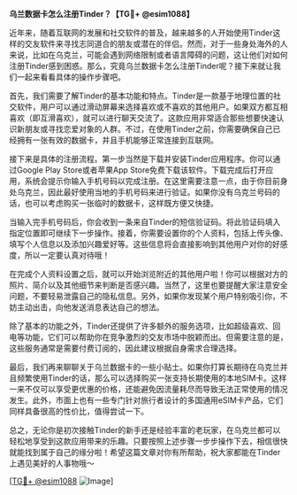**乌兰数据卡怎么注册Tinder？【TG💪+ @esim1088】**

近年来，随着互联网的发展和社交软件的普及，越来越多的人开始使用Tinder这样的交友软件来寻找志同道合的朋友或潜在的伴侣。然而，对于一些身处海外的人来说，比如在乌克兰，可能会遇到网络限制或者语言障碍的问题，这让他们对如何注册Tinder感到困惑。那么，究竟乌兰数据卡怎么注册Tinder呢？接下来就让我们一起来看看具体的操作步骤吧。

首先，我们需要了解Tinder的基本功能和特点。Tinder是一款基于地理位置的社交软件，用户可以通过滑动屏幕来选择喜欢或不喜欢的其他用户。如果双方都互相喜欢（即互滑喜欢），就可以进行聊天交流了。这款应用非常适合那些想要快速认识新朋友或寻找恋爱对象的人群。不过，在使用Tinder之前，你需要确保自己已经拥有一张有效的数据卡，并且手机能够正常连接到互联网。

接下来是具体的注册流程。第一步当然是下载并安装Tinder应用程序。你可以通过Google Play Store或者苹果App Store免费下载该软件。下载完成后打开应用，系统会提示你输入手机号码以完成注册。在这里需要注意一点，由于你目前身处乌克兰，因此最好使用当地的手机号码来进行验证。如果你没有乌克兰号码的话，也可以考虑购买一张临时的数据卡，这样既方便又快捷。

当输入完手机号码后，你会收到一条来自Tinder的短信验证码。将此验证码填入指定位置即可继续下一步操作。接着，你需要设置你的个人资料，包括上传头像、填写个人信息以及添加兴趣爱好等。这些信息将会直接影响到其他用户对你的好感度，所以一定要认真对待哦！

在完成个人资料设置之后，就可以开始浏览附近的其他用户啦！你可以根据对方的照片、简介以及其他细节来判断是否感兴趣。当然了，这里也要提醒大家注意安全问题，不要轻易泄露自己的隐私信息。另外，如果你发现某个用户特别吸引你，不妨主动出击，向他发送消息表达自己的想法。

除了基本的功能之外，Tinder还提供了许多额外的服务选项，比如超级喜欢、回电等功能，它们可以帮助你在竞争激烈的交友市场中脱颖而出。但需要注意的是，这些服务通常是需要付费订阅的，因此建议根据自身需求合理选择。

最后，我们再来聊聊关于乌兰数据卡的一些小贴士。如果你打算长期待在乌克兰并且频繁使用Tinder的话，那么可以选择购买一张支持长期使用的本地SIM卡。这样一来不仅可以享受更优惠的价格，还能避免因流量耗尽而导致无法正常使用的情况发生。此外，市面上也有一些专门针对旅行者设计的多国通用eSIM卡产品，它们同样具备很高的性价比，值得尝试一下。

总之，无论你是初次接触Tinder的新手还是经验丰富的老玩家，在乌克兰都可以轻松地享受到这款应用带来的乐趣。只要按照上述步骤一步步操作下去，相信很快就能找到属于自己的缘分啦！希望这篇文章对你有所帮助，祝大家都能在Tinder上遇见美好的人事物哦～

[[TG💪+ @esim1088](https://t.me/s/esim1088) ![Image](https://i.postimg.cc/4NQfJmqS/Snipaste-2025-05-13-00-14-12.png)]